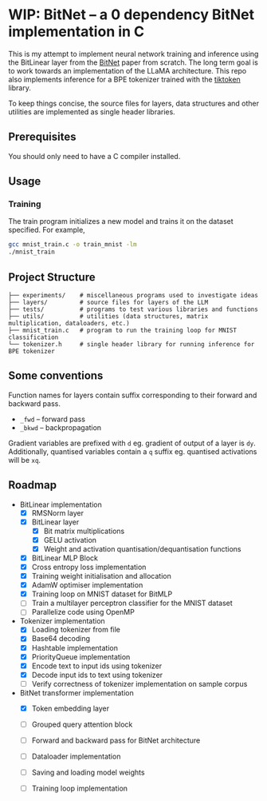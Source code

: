 # WIP: BitNet – a 0 dependency BitNet implementation in C

This is my attempt to implement neural network training and inference using the BitLinear layer from the [BitNet](https://arxiv.org/abs/2310.11453) paper from scratch. The long term goal is to work towards an implementation of the LLaMA architecture. This repo also implements inference for a BPE tokenizer trained with the [tiktoken](https://github.com/openai/tiktoken) library.

To keep things concise, the source files for layers, data structures and other utilities are implemented as single header libraries.

## Prerequisites

You should only need to have a C compiler installed.

## Usage

### Training

The train program initializes a new model and trains it on the dataset specified. For example,

```sh
gcc mnist_train.c -o train_mnist -lm
./mnist_train
```

## Project Structure

```plaintext
├── experiments/    # miscellaneous programs used to investigate ideas
├── layers/         # source files for layers of the LLM
├── tests/          # programs to test various libraries and functions
├── utils/          # utilities (data structures, matrix multiplication, dataloaders, etc.)
├── mnist_train.c   # program to run the training loop for MNIST classification
└── tokenizer.h     # single header library for running inference for BPE tokenizer
```

## Some conventions

Function names for layers contain suffix corresponding to their forward and backward pass.

- `_fwd` – forward pass
- `_bkwd` – backpropagation

Gradient variables are prefixed with `d` eg. gradient of output of a layer is `dy`. Additionally, quantised variables contain a `q` suffix eg. quantised activations will be `xq`.

## Roadmap

- BitLinear implementation
    - [x] RMSNorm layer
    - [x] BitLinear layer
        - [x] Bit matrix multiplications
        - [x] GELU activation
        - [x] Weight and activation quantisation/dequantisation functions
    - [x] BitLinear MLP Block
    - [x] Cross entropy loss implementation
    - [x] Training weight initialisation and allocation
    - [x] AdamW optimiser implementation
    - [x] Training loop on MNIST dataset for BitMLP
    - [ ] Train a multilayer perceptron classifier for the MNIST dataset
    - [ ] Parallelize code using OpenMP
- Tokenizer implementation
    - [x] Loading tokenizer from file
    - [x] Base64 decoding
    - [x] Hashtable implementation
    - [x] PriorityQueue implementation
    - [x] Encode text to input ids using tokenizer
    - [x] Decode input ids to text using tokenizer
    - [ ] Verify correctness of tokenizer implementation on sample corpus
- BitNet transformer implementation
    - [x] Token embedding layer
    - [ ] Grouped query attention block
    - [ ] Forward and backward pass for BitNet architecture
    - [ ] Dataloader implementation
    - [ ] Saving and loading model weights
    - [ ] Training loop implementation

